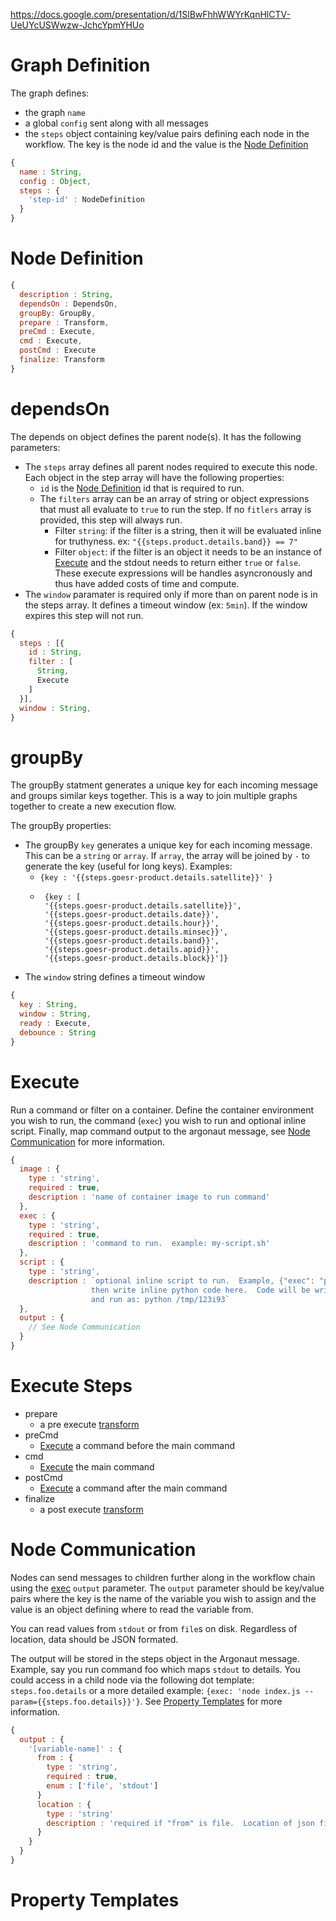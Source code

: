 
https://docs.google.com/presentation/d/1SlBwFhhWWYrKqnHlCTV-UeUYcUSWwzw-JchcYpmYHUo

# Graph Definition

The graph defines:
 - the graph `name`
 - a global `config` sent along with all messages
 - the `steps` object containing key/value pairs defining each node in the workflow.  The key is the node id and the value is the [Node Definition](node-definition)

```js
{
  name : String,
  config : Object,
  steps : {
    'step-id' : NodeDefinition
  }
}
```

# Node Definition

```js
{
  description : String,
  dependsOn : DependsOn,
  groupBy: GroupBy,
  prepare : Transform,
  preCmd : Execute,
  cmd : Execute,
  postCmd : Execute
  finalize: Transform
}
```

# dependsOn

The depends on object defines the parent node(s).  It has the following parameters:
 - The `steps` array defines all parent nodes required to execute this node. Each object in the step array will have the following properties:
   - `id` is the [Node Definition](node-definition) id that is required to run.
   - The `filters` array can be an array of string or object expressions that must all evaluate to `true` to run the step.  If no `fitlers` array is provided, this step will always run.
     - Filter `string`: if the filter is a string, then it will be evaluated inline for truthyness. ex: `"{{steps.product.details.band}} == 7"`
     - Filter `object`: if the filter is an object it needs to be an instance of [Execute](#execute) and the stdout needs to return either `true` or `false`. These execute expressions will be handles asyncronously and thus have added costs of time and compute.
 - The `window` paramater is required only if more than on parent node is in the steps array.  It defines a timeout window (ex: `5min`).  If the window expires this step will not run.

```js
{
  steps : [{
    id : String,
    filter : [
      String,
      Execute
    ]
  }],
  window : String,
}
```

# groupBy

The groupBy statment generates a unique key for each incoming message and groups similar keys together. This is a way to join multiple graphs together to create a new execution flow. 

The groupBy properties:
 - The groupBy `key` generates a unique key for each incoming message.  This can be a `string` or `array`.  If `array`, the array will be joined by `-` to generate the key (useful for long keys).  Examples:
   -  `{key : '{{steps.goesr-product.details.satellite}}' }`
   - ```
      {key : [
      '{{steps.goesr-product.details.satellite}}',
      '{{steps.goesr-product.details.date}}',
      '{{steps.goesr-product.details.hour}}',
      '{{steps.goesr-product.details.minsec}}',
      '{{steps.goesr-product.details.band}}',
      '{{steps.goesr-product.details.apid}}',
      '{{steps.goesr-product.details.block}}']}
      ```
 - The `window` string defines a timeout window

```js
{
  key : String,
  window : String,
  ready : Execute,
  debounce : String
}
```


# Execute

Run a command or filter on a container.  Define the container environment you wish to run, the 
command (`exec`) you wish to run and optional inline script.  Finally, map command output 
to the argonaut message, see [Node Communication](#node-communication) for more information.

```js
{
  image : {
    type : 'string',
    required : true,
    description : 'name of container image to run command'
  },
  exec : {
    type : 'string',
    required : true,
    description : 'command to run.  example: my-script.sh'
  },
  script : {
    type : 'string',
    description : `optional inline script to run.  Example, {"exec": "python"}
                  then write inline python code here.  Code will be written to temp file
                  and run as: python /tmp/123i93`
  },
  output : {
    // See Node Communication
  }
}
```

# Execute Steps

 - prepare
   - a pre execute [transform](#transform)
 - preCmd
   - [Execute](#execute) a command before the main command 
 - cmd
   - [Execute](#execute) the main command 
 - postCmd
   - [Execute](#execute) a command after the main command 
 - finalize
   - a post execute [transform](#transform)

# Node Communication

Nodes can send messages to children further along in the workflow chain using the [exec](#execute)
`output` parameter.  The `output` parameter should be key/value pairs where the key is the name
of the variable you wish to assign and the value is an object defining where to read the variable
from.  

You can read values from `stdout` or from `file`s on disk.  Regardless of location, data
should be JSON formated.

The output will be stored in the steps object in the Argonaut message.  Example, say you run
command foo which maps `stdout` to details. You could access in a child node via the following
dot template: `steps.foo.details` or a more detailed example: `{exec: 'node index.js --param={{steps.foo.details}}'}`.
See [Property Templates](#property-templates) for more information.

```js
{
  output : {
    '[variable-name]' : {
      from : {
        type : 'string',
        required : true,
        enum : ['file', 'stdout']
      }
      location : {
        type : 'string'
        description : 'required if "from" is file.  Location of json file on disk' 
      }
    } 
  }
}
```

# Property Templates